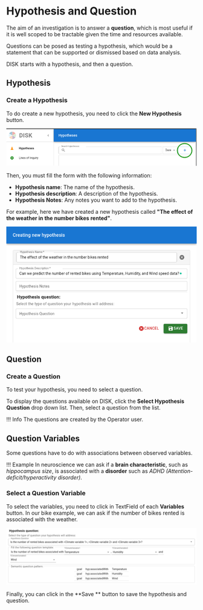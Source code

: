 # Hypothesis and Question


The aim of an investigation is to answer a **question**, which is
most useful if it is well scoped to be tractable given the time
and resources available. 

Questions can be posed as testing a hypothesis, which would
be a statement that can be supported or dismissed based on
data analysis.

DISK starts with a hypothesis, and then a question.

## Hypothesis

### Create a Hypothesis

To do create a new hypothesis, you need to click the **New Hypothesis** button.

![New Hypothesis](../figures/user-guide/button.png "New Hypothesis")

Then, you must fill the form with the following information:

- **Hypothesis name**: The name of the hypothesis.
- **Hypothesis description**: A description of the hypothesis.
- **Hypothesis Notes**: Any notes you want to add to the hypothesis.

For example, here we have created a new hypothesis called **"The effect of the weather in the number bikes rented"**.

![New Hypothesis](../figures/user-guide/new-hypothesis.png "New Hypothesis")


## Question

### Create a Question

To test your hypothesis, you need to select a question.

To display the questions available on DISK, click the **Select Hypothesis Question** drop down list.
Then, select a question from the list.

!!! Info
    The questions are created by the Operator user.

## Question Variables

Some questions have to do with associations between observed variables. 

!!! Example 
    In neuroscience we can ask if a **brain characteristic**, such as *hippocampus size*,
    is associated with a **disorder** such as *ADHD (Attention-deficit/hyperactivity disorder)*.

### Select a Question Variable



To select the variables, you need to click in TextField of each **Variables** button.
In our bike example, we can ask if the number of bikes rented is associated with the weather.

![Select Question](../figures/user-guide/select-variable.png "Select Question")

Finally, you can click in the **Save ** button to save the hypothesis and question.